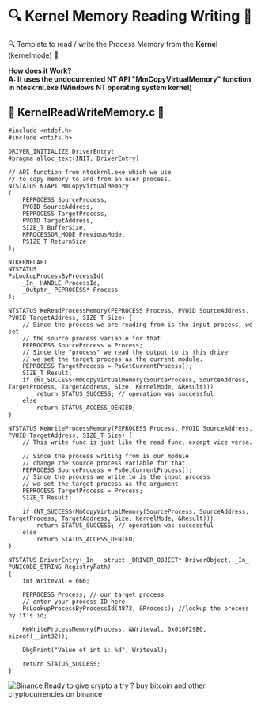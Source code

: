 # 🔍 Kernel Memory Reading Writing 🔧
🔍 Template to read / write the Process Memory from the **Kernel** (kernelmode) 🔧

**How does it Work?**</br>
**A: It uses the undocumented NT API "MmCopyVirtualMemory" function in ntoskrnl.exe (Windows NT operating system kernel)**

## 📝 KernelReadWriteMemory.c 📝

```
#include <ntdef.h>
#include <ntifs.h>

DRIVER_INITIALIZE DriverEntry;
#pragma alloc_text(INIT, DriverEntry)

// API function from ntoskrnl.exe which we use
// to copy memory to and from an user process.
NTSTATUS NTAPI MmCopyVirtualMemory
(
	PEPROCESS SourceProcess,
	PVOID SourceAddress,
	PEPROCESS TargetProcess,
	PVOID TargetAddress,
	SIZE_T BufferSize,
	KPROCESSOR_MODE PreviousMode,
	PSIZE_T ReturnSize
);

NTKERNELAPI
NTSTATUS
PsLookupProcessByProcessId(
	_In_ HANDLE ProcessId,
	_Outptr_ PEPROCESS* Process
);

NTSTATUS KeReadProcessMemory(PEPROCESS Process, PVOID SourceAddress, PVOID TargetAddress, SIZE_T Size) {
	// Since the process we are reading from is the input process, we set
	// the source process variable for that.
	PEPROCESS SourceProcess = Process;
	// Since the "process" we read the output to is this driver
	// we set the target process as the current module.
	PEPROCESS TargetProcess = PsGetCurrentProcess();
	SIZE_T Result;
	if (NT_SUCCESS(MmCopyVirtualMemory(SourceProcess, SourceAddress, TargetProcess, TargetAddress, Size, KernelMode, &Result)))
		return STATUS_SUCCESS; // operation was successful
	else
		return STATUS_ACCESS_DENIED;
}

NTSTATUS KeWriteProcessMemory(PEPROCESS Process, PVOID SourceAddress, PVOID TargetAddress, SIZE_T Size) {
	// This write func is just like the read func, except vice versa.

	// Since the process writing from is our module
	// change the source process variable for that.
	PEPROCESS SourceProcess = PsGetCurrentProcess();
	// Since the process we write to is the input process
	// we set the target process as the argument
	PEPROCESS TargetProcess = Process;
	SIZE_T Result;

	if (NT_SUCCESS(MmCopyVirtualMemory(SourceProcess, SourceAddress, TargetProcess, TargetAddress, Size, KernelMode, &Result)))
		return STATUS_SUCCESS; // operation was successful
	else
		return STATUS_ACCESS_DENIED;
}

NTSTATUS DriverEntry(_In_  struct _DRIVER_OBJECT* DriverObject, _In_  PUNICODE_STRING RegistryPath)
{
	int Writeval = 666;

	PEPROCESS Process; // our target process
	// enter your process ID here.
	PsLookupProcessByProcessId(4872, &Process); //lookup the process by it's id;

	KeWriteProcessMemory(Process, &Writeval, 0x010F29B0, sizeof(__int32));

	DbgPrint("Value of int i: %d", Writeval);

	return STATUS_SUCCESS;
}
```

![Binance Ready to give crypto a try ? buy bitcoin and other cryptocurrencies on binance](Images/binance.jpg)
